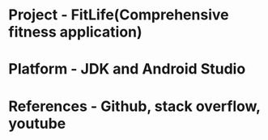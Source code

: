 # Project - FitLife(Comprehensive fitness application)
# Platform - JDK and Android Studio
# References - Github, stack overflow, youtube
